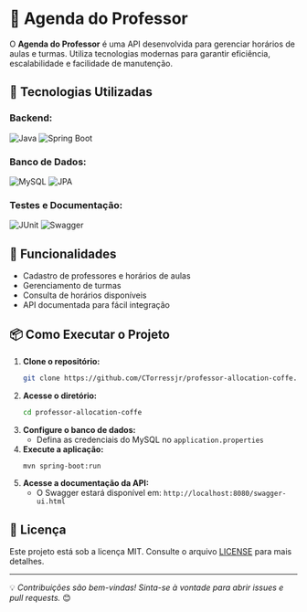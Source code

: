 # 📘 Agenda do Professor

O **Agenda do Professor** é uma API desenvolvida para gerenciar horários de aulas e turmas. Utiliza tecnologias modernas para garantir eficiência, escalabilidade e facilidade de manutenção.

## 🚀 Tecnologias Utilizadas

### Backend:
![Java](https://img.shields.io/badge/Java-ED8B00?style=for-the-badge&logo=java&logoColor=white)  ![Spring Boot](https://img.shields.io/badge/Spring_Boot-6DB33F?style=for-the-badge&logo=spring&logoColor=white) 

### Banco de Dados:
![MySQL](https://img.shields.io/badge/MySQL-4479A1?style=for-the-badge&logo=mysql&logoColor=white)  ![JPA](https://img.shields.io/badge/JPA-0078D7?style=for-the-badge&logo=hibernate&logoColor=white) 

### Testes e Documentação:
![JUnit](https://img.shields.io/badge/JUnit-25A162?style=for-the-badge&logo=junit5&logoColor=white)  ![Swagger](https://img.shields.io/badge/Swagger-85EA2D?style=for-the-badge&logo=swagger&logoColor=black) 

## 📌 Funcionalidades
- Cadastro de professores e horários de aulas
- Gerenciamento de turmas
- Consulta de horários disponíveis
- API documentada para fácil integração

## 📦 Como Executar o Projeto
1. **Clone o repositório:**
   ```sh
   git clone https://github.com/CTorressjr/professor-allocation-coffe.git
   ```
2. **Acesse o diretório:**
   ```sh
   cd professor-allocation-coffe
   ```
3. **Configure o banco de dados:**
   - Defina as credenciais do MySQL no `application.properties`
4. **Execute a aplicação:**
   ```sh
   mvn spring-boot:run
   ```
5. **Acesse a documentação da API:**
   - O Swagger estará disponível em: `http://localhost:8080/swagger-ui.html`

## 📄 Licença
Este projeto está sob a licença MIT. Consulte o arquivo [LICENSE](LICENSE) para mais detalhes.

---

💡 *Contribuições são bem-vindas! Sinta-se à vontade para abrir issues e pull requests.* 😊

